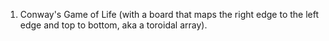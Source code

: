 1. Conway's Game of Life (with a board that maps the right edge to the left edge and top to bottom, aka a toroidal array).